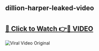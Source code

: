 ## dillion-harper-leaked-video 

# <h2><a href="http://freeplayer.one?title=dillion-harper-leaked-video&ref=21J">🔗 Click to Watch 👉🔴 VIDEO</a></h2>

<a href="http://freeplayer.one?title=dillion-harper-leaked-video&ref=21J" rel="nofollow" data-target="animated-image.originalLink"><img src="https://i.ibb.co.com/xMMVF88/686577567.gif" alt="Viral Video Original" style="max-width: 100%; display: inline-block;" data-target="animated-image.originalImage"></a>

